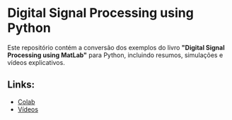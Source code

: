 # Digital Signal Processing using Python

Este repositório contém a conversão dos exemplos do livro **"Digital Signal Processing using MatLab"** para Python, incluindo resumos, simulações e vídeos explicativos.

## Links:

- [Colab](https://colab.research.google.com/drive/1-5RX9PR8-LW3qeTXtP7xs34U3rBjicZO?authuser=1#scrollTo=R8n6ni-xRckZ)
- [Vídeos]()
